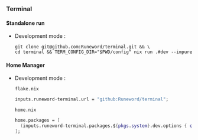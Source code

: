 ### Terminal

#### Standalone run

* Development mode :
  ```shell
  git clone git@github.com:Runeword/terminal.git && \
  cd terminal && TERM_CONFIG_DIR="$PWD/config" nix run .#dev --impure
  ```

#### Home Manager

* Development mode :

  `flake.nix`
  ```nix
  inputs.runeword-terminal.url = "github:Runeword/terminal";
  ```

  `home.nix`
  ```nix
  home.packages = [
    (inputs.runeword-terminal.packages.${pkgs.system}.dev.options { configPath = "${config.home.homeDirectory}/terminal/config"; })
  ];
  ```
